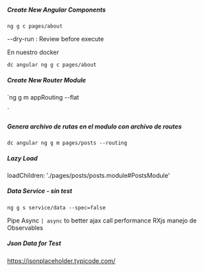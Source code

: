 

##### Create New Angular Components
`ng g c pages/about` 

--dry-run : Review before execute

En nuestro docker

`dc angular ng g c pages/about` 

##### Create New Router Module
`ng g m appRouting --flat


<router-outlet></router-outlet>`

##### Genera archivo de rutas en el modulo con archivo de routes
`dc angular ng g m pages/posts --routing`

##### Lazy Load
 loadChildren: './pages/posts/posts.module#PostsModule'
 
##### Data Service - sin test
`ng g s service/data --spec=false`

Pipe Async `| async` to better ajax call performance
RXjs manejo de Observables


##### Json Data for Test
https://jsonplaceholder.typicode.com/